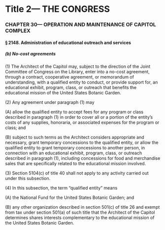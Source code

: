 
# Title 2— THE CONGRESS
### CHAPTER 30— OPERATION AND MAINTENANCE OF CAPITOL COMPLEX
#### § 2148. Administration of educational outreach and services
##### (b) No-cost agreements

(1) The Architect of the Capitol may, subject to the direction of the Joint Committee of Congress on the Library, enter into a no-cost agreement, through a contract, cooperative agreement, or memorandum of understanding, with a qualified entity to conduct, or provide support for, an educational exhibit, program, class, or outreach that benefits the educational mission of the United States Botanic Garden.

(2) Any agreement under paragraph (1) may

(A) allow the qualified entity to accept fees for any program or class described in paragraph (1) in order to cover all or a portion of the entity’s costs of any supplies, honoraria, or associated expenses for the program or class; and

(B) subject to such terms as the Architect considers appropriate and necessary, grant temporary concessions to the qualified entity, or allow the qualified entity to grant temporary concessions to another person, in connection with an educational exhibit, program, class, or outreach described in paragraph (1), including concessions for food and merchandise sales that are specifically related to the educational mission involved.

(3) Section 5104(c) of title 40 shall not apply to any activity carried out under this subsection.

(4) In this subsection, the term “qualified entity” means

(A) the National Fund for the United States Botanic Garden; and

(B) any other organization described in section 501(c) of title 26 and exempt from tax under section 501(a) of such title that the Architect of the Capitol determines shares interests complementary to the educational mission of the United States Botanic Garden.
